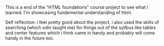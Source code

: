 This is a end of the "HTML foundations" course project to see what i learned.
I'm showcasing fundemental understanding of html.

Self reflection: i feel pretty good about the project, i also used the skills of searching (which odin taught me) for things out of the syllbus like tables and center features which i think came in handy and probably will come handy in the future too.
